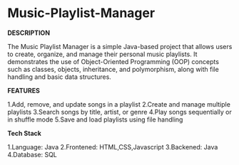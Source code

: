 # Music-Playlist-Manager

**DESCRIPTION**

The Music Playlist Manager is a simple Java-based project that allows users to create, organize, and manage their personal music playlists. 
It demonstrates the use of Object-Oriented Programming (OOP) concepts such as classes, objects, inheritance, and polymorphism, along with file handling and basic data structures.

**FEATURES**

1.Add, remove, and update songs in a playlist
2.Create and manage multiple playlists
3.Search songs by title, artist, or genre
4.Play songs sequentially or in shuffle mode
5.Save and load playlists using file handling

**Tech Stack**

1.Language: Java
2.Frontened: HTML,CSS,Javascript
3.Backened: Java
4.Database: SQL

